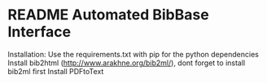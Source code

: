 # README Automated BibBase Interface

Installation:
Use the requirements.txt with pip for the python dependencies
Install bib2html (http://www.arakhne.org/bib2ml/), dont forget to install bib2ml first
Install PDFtoText
